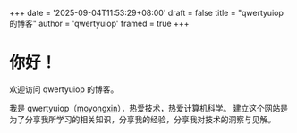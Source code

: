 +++
date = '2025-09-04T11:53:29+08:00'
draft = false
title = "qwertyuiop 的博客"
author = 'qwertyuiop'
framed = true
+++

# 你好！

欢迎访问 qwertyuiop 的博客。

我是 qwertyuiop（[moyongxin](https://github.com/moyongxin)），热爱技术，热爱计算机科学。
建立这个网站是为了分享我所学习的相关知识，分享我的经验，分享我对技术的洞察与见解。
